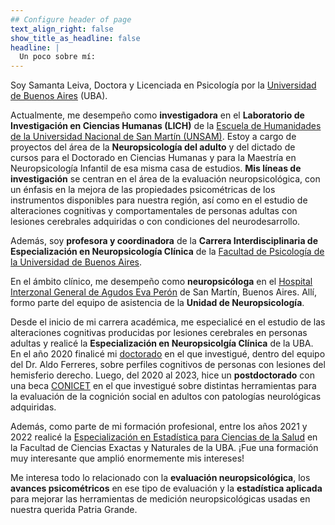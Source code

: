```yaml
---
## Configure header of page
text_align_right: false
show_title_as_headline: false
headline: |
  Un poco sobre mí:
---
```


<!-- this is a subheadline -->
Soy Samanta Leiva, Doctora y Licenciada en Psicología por la [Universidad de Buenos Aires](https://uba.ar/) (UBA). 

Actualmente, me desempeño como **investigadora** en el **Laboratorio de Investigación en Ciencias Humanas (LICH)** de la [Escuela de Humanidades de la Universidad Nacional de San Martín (UNSAM)](https://www.unsam.edu.ar/escuelas/eh/). Estoy a cargo de proyectos del área de la **Neuropsicología del adulto** y del dictado de cursos para el Doctorado en Ciencias Humanas y para la Maestría en Neuropsicología Infantil de esa misma casa de estudios. **Mis líneas de investigación** se centran en el área de la evaluación neuropsicológica, con un énfasis en la mejora de las propiedades psicométricas de los instrumentos disponibles para nuestra región, así como en el estudio de alteraciones cognitivas y comportamentales de personas adultas con lesiones cerebrales adquiridas o con condiciones del neurodesarrollo.  

Además, soy **profesora y coordinadora** de la **Carrera Interdisciplinaria de Especialización en Neuropsicología Clínica** de la [Facultad de Psicología de la Universidad de Buenos Aires](http://www.psi.uba.ar/).

En el ámbito clínico, me desempeño como **neuropsicóloga** en el [Hospital Interzonal General de Agudos Eva Perón](https://www.ms.gba.gov.ar/sitios/hospitalevaperon/) de San Martín, Buenos Aires. Allí, formo parte del equipo de asistencia de la **Unidad de Neuropsicología**.


Desde el inicio de mi carrera académica, me especialicé en el estudio de las alteraciones cognitivas producidas por lesiones cerebrales en personas adultas y realicé la **Especialización en Neuropsicolgía Clínica** de la UBA. En el año 2020 finalicé mi [doctorado](/project/doctorado/) en el que investigué, dentro del equipo del Dr. Aldo Ferreres, sobre perfiles cognitivos de personas con lesiones del hemisferio derecho. Luego, del 2020 al 2023, hice un **postdoctorado** con una beca [CONICET](https://www.conicet.gov.ar/) en el que investigué sobre distintas  herramientas para la evaluación de la cognición social en adultos con patologías neurológicas adquiridas.

Además, como parte de mi formación profesional, entre los años 2021 y 2022 realicé la [Especialización en Estadística para Ciencias de la Salud](https://www.ic.fcen.uba.ar/ceecs/) en la Facultad de Ciencias Exactas y Naturales de la UBA. ¡Fue una formación muy interesante que amplió enormemente mis intereses!
  
Me interesa todo lo relacionado con la **evaluación neuropsicológica**, los **avances psicométricos** en ese tipo de evaluación y la **estadística aplicada** para mejorar las herramientas de medición neuropsicológicas usadas en nuestra querida Patria Grande.